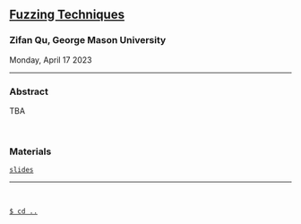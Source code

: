 ## **[Fuzzing Techniques](#)**
### Zifan Qu, George Mason University
Monday, April 17 2023

--------------------------------------------------------------------------------

### **Abstract**

TBA

<br/>

### **Materials**

[`slides`](#)

--------------------------------------------------------------------------------
<br/>

[`$ cd ..`](../readme)

<!---
A note on formatting: while there is no fixed format for maintaining this page 
yet, as a practical style emerges over the first several iterations, some level 
of consistency will also be expected.
--->
